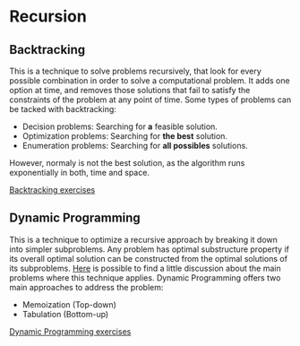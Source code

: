 # Recursion

## Backtracking
This is a technique to solve problems recursively, that look for every possible combination in order to solve a computational problem. It adds one option at time, and removes those solutions that fail to satisfy the constraints of the problem at any point of time.
Some types of problems can be tacked with backtracking:
- Decision problems: Searching for **a** feasible solution.
- Optimization problems: Searching for **the best** solution. 
- Enumeration problems: Searching for **all possibles** solutions.

However, normaly is not the best solution, as the algorithm runs exponentially in both, time and space. 

[Backtracking exercises](https://github.com/Luisa13/Algorithms/tree/main/Algorithms/RecursionAndDynamicP/exercises/recursion)

## Dynamic Programming
This is a technique to optimize a recursive approach by breaking it down into simpler subproblems. 
Any problem has optimal substructure property if its overall optimal solution can be constructed from the optimal solutions of its subproblems.
[Here](https://leetcode.com/discuss/general-discussion/662866/Dynamic-Programming-for-Practice-Problems-Patterns-and-Sample-Solutions) is possible to find a little discussion about the main problems where this technique applies. Dynamic Programming offers two main approaches to address the problem:
- Memoization (Top-down)
- Tabulation (Bottom-up)


[Dynamic Programming exercises](https://github.com/Luisa13/Algorithms/tree/main/Algorithms/RecursionAndDynamicP/exercises/dynamicProgramming)
